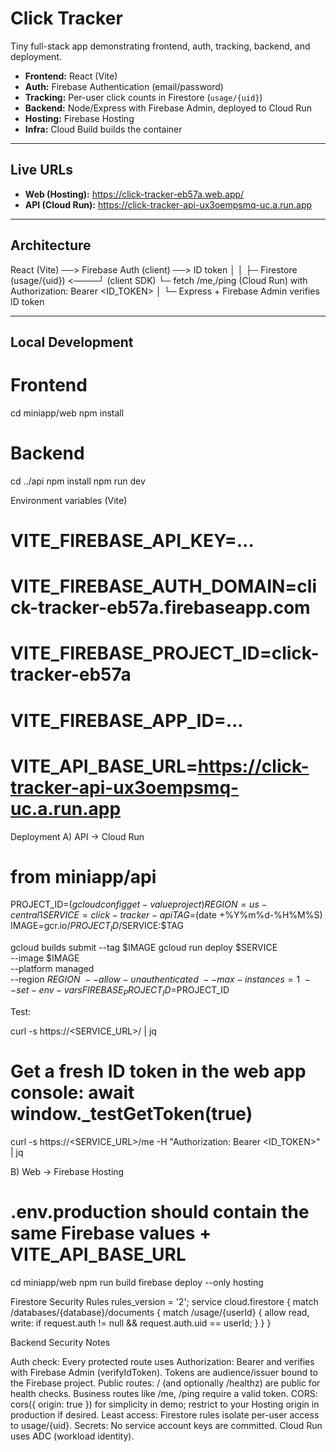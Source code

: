 # Click Tracker

Tiny full-stack app demonstrating frontend, auth, tracking, backend, and deployment.

- **Frontend:** React (Vite)
- **Auth:** Firebase Authentication (email/password)
- **Tracking:** Per-user click counts in Firestore (`usage/{uid}`)
- **Backend:** Node/Express with Firebase Admin, deployed to Cloud Run
- **Hosting:** Firebase Hosting
- **Infra:** Cloud Build builds the container

---

## Live URLs

- **Web (Hosting):** https://click-tracker-eb57a.web.app/
- **API (Cloud Run):** https://click-tracker-api-ux3oempsmq-uc.a.run.app


---

## Architecture

React (Vite) ──> Firebase Auth (client) ──> ID token
│ │
├─ Firestore (usage/{uid}) <────┘ (client SDK)
└─ fetch /me,/ping (Cloud Run) with Authorization: Bearer <ID_TOKEN>
│
└─ Express + Firebase Admin verifies ID token


---

## Local Development

# Frontend
cd miniapp/web
npm install

# Backend
cd ../api
npm install
npm run dev

Environment variables (Vite)

# VITE_FIREBASE_API_KEY=...
# VITE_FIREBASE_AUTH_DOMAIN=click-tracker-eb57a.firebaseapp.com
# VITE_FIREBASE_PROJECT_ID=click-tracker-eb57a
# VITE_FIREBASE_APP_ID=...
# VITE_API_BASE_URL=https://click-tracker-api-ux3oempsmq-uc.a.run.app


Deployment
A) API → Cloud Run

# from miniapp/api
PROJECT_ID=$(gcloud config get-value project)
REGION=us-central1
SERVICE=click-tracker-api
TAG=$(date +%Y%m%d-%H%M%S)
IMAGE=gcr.io/$PROJECT_ID/$SERVICE:$TAG

gcloud builds submit --tag $IMAGE
gcloud run deploy $SERVICE \
  --image $IMAGE \
  --platform managed \
  --region $REGION \
  --allow-unauthenticated \
  --max-instances=1 \
  --set-env-vars FIREBASE_PROJECT_ID=$PROJECT_ID

Test:

curl -s https://<SERVICE_URL>/ | jq
# Get a fresh ID token in the web app console: await window._testGetToken(true)
curl -s https://<SERVICE_URL>/me -H "Authorization: Bearer <ID_TOKEN>" | jq

B) Web -> Firebase Hosting

# .env.production should contain the same Firebase values + VITE_API_BASE_URL
cd miniapp/web
npm run build
firebase deploy --only hosting


Firestore Security Rules
rules_version = '2';
service cloud.firestore {
  match /databases/{database}/documents {
    match /usage/{userId} {
      allow read, write: if request.auth != null && request.auth.uid == userId;
    }
  }
}


Backend Security Notes

Auth check: Every protected route uses Authorization: Bearer <Firebase ID token> and verifies with Firebase Admin (verifyIdToken). Tokens are audience/issuer bound to the Firebase project.
Public routes: / (and optionally /healthz) are public for health checks. Business routes like /me, /ping require a valid token.
CORS: cors({ origin: true }) for simplicity in demo; restrict to your Hosting origin in production if desired.
Least access: Firestore rules isolate per-user access to usage/{uid}.
Secrets: No service account keys are committed. Cloud Run uses ADC (workload identity).




